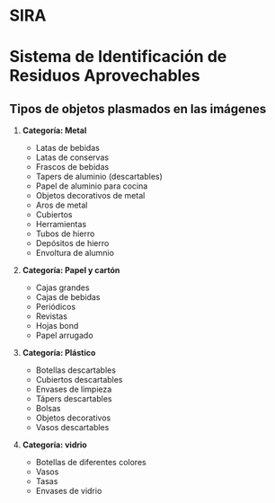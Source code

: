 # SIRA
# Sistema de Identificación de Residuos Aprovechables

## Tipos de objetos plasmados en las imágenes
1. **Categoría: Metal**
   - Latas de bebidas
   - Latas de conservas
   - Frascos de bebidas
   - Tapers de aluminio (descartables)
   - Papel de aluminio para cocina
   - Objetos decorativos de metal
   - Aros de metal
   - Cubiertos
   - Herramientas
   - Tubos de hierro
   - Depósitos de hierro
   - Envoltura de alumnio
   
2. **Categoría: Papel y cartón**
   - Cajas grandes
   - Cajas de bebidas
   - Periódicos
   - Revistas
   - Hojas bond
   - Papel arrugado

3. **Categoría: Plástico**
   - Botellas descartables
   - Cubiertos descartables
   - Envases de limpieza
   - Tápers descartables
   - Bolsas
   - Objetos decorativos
   - Vasos descartables

4. **Categoría: vidrio**
   - Botellas de diferentes colores
   - Vasos
   - Tasas
   - Envases de vidrio